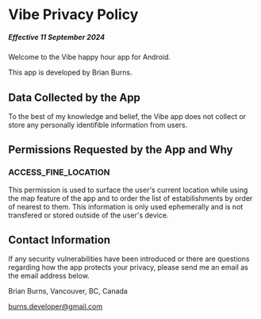# Vibe Privacy Policy

##### Effective 11 September 2024

Welcome to the Vibe happy hour app for Android.

This app is developed by Brian Burns.

## Data Collected by the App

To the best of my knowledge and belief, the Vibe app does not collect or store any personally identifible information from users.

## Permissions Requested by the App and Why

### ACCESS_FINE_LOCATION

This permission is used to surface the user's current location while using the map feature of the app and to order the list of estabilishments
by order of nearest to them. This information is only used ephemerally and is not transfered or stored outside of the user's device.

## Contact Information

If any security vulnerabilities have been introduced or there are questions regarding how the app protects your privacy, please send me an email
as the email address below.

Brian Burns,
Vancouver, BC, Canada


burns.developer@gmail.com
